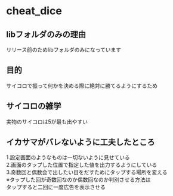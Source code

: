 # cheat_dice
## libフォルダのみの理由  
  リリース前のためlibフォルダのみになっています  

## 目的  
サイコロで振って何かを決める際に絶対に勝てるようにするため  

## サイコロの雑学    
実物のサイコロは5が最も出やすい  

## イカサマがバレないように工夫したところ
   1.設定画面のようなものは一切ないように見せている  
   2.画面のタップした位置で指定した値を出力するようにしている  
   3.奇数回と偶数会で出したい目をだすためにタップする場所を変える  
      ※タップした回が奇数回なのか偶数回なのか判別させる方法は  
         タップすると二回に一度広告を表示させる  
      
